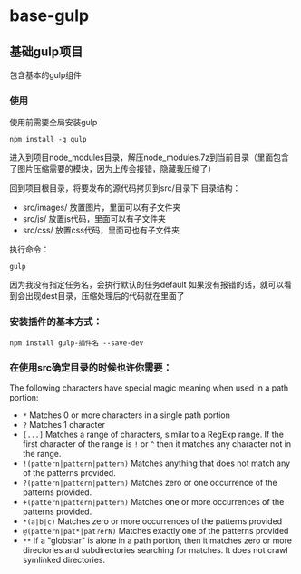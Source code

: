 # base-gulp
## 基础gulp项目

包含基本的gulp组件

### 使用

使用前需要全局安装gulp
```shell
npm install -g gulp
```
进入到项目node_modules目录，解压node_modules.7z到当前目录（里面包含了图片压缩需要的模块，因为上传会报错，隐藏我压缩了）

回到项目根目录，将要发布的源代码拷贝到src/目录下
目录结构：

* src/images/  放置图片，里面可以有子文件夹
* src/js/      放置js代码，里面可以有子文件夹
* src/css/     放置css代码，里面可也有子文件夹

执行命令：
```shell
gulp
```
因为我没有指定任务名，会执行默认的任务default
如果没有报错的话，就可以看到会出现dest目录，压缩处理后的代码就在里面了

### 安装插件的基本方式：

```shell
npm install gulp-插件名 --save-dev
```
### 在使用src确定目录的时候也许你需要：
The following characters have special magic meaning when used in a
path portion:

* `*` Matches 0 or more characters in a single path portion
* `?` Matches 1 character
* `[...]` Matches a range of characters, similar to a RegExp range.
  If the first character of the range is `!` or `^` then it matches
  any character not in the range.
* `!(pattern|pattern|pattern)` Matches anything that does not match
  any of the patterns provided.
* `?(pattern|pattern|pattern)` Matches zero or one occurrence of the
  patterns provided.
* `+(pattern|pattern|pattern)` Matches one or more occurrences of the
  patterns provided.
* `*(a|b|c)` Matches zero or more occurrences of the patterns provided
* `@(pattern|pat*|pat?erN)` Matches exactly one of the patterns
  provided
* `**` If a "globstar" is alone in a path portion, then it matches
  zero or more directories and subdirectories searching for matches.
  It does not crawl symlinked directories.

